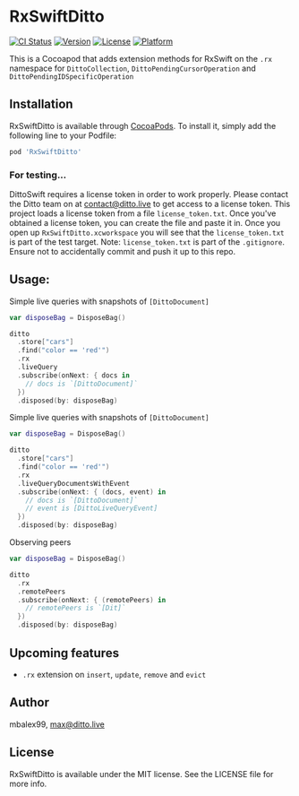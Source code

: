 # RxSwiftDitto

[![CI Status](https://img.shields.io/travis/2183729/RxSwiftDitto.svg?style=flat)](https://travis-ci.org/2183729/RxSwiftDitto)
[![Version](https://img.shields.io/cocoapods/v/RxSwiftDitto.svg?style=flat)](https://cocoapods.org/pods/RxSwiftDitto)
[![License](https://img.shields.io/cocoapods/l/RxSwiftDitto.svg?style=flat)](https://cocoapods.org/pods/RxSwiftDitto)
[![Platform](https://img.shields.io/cocoapods/p/RxSwiftDitto.svg?style=flat)](https://cocoapods.org/pods/RxSwiftDitto)

This is a Cocoapod that adds extension methods for RxSwift on the `.rx` namespace for `DittoCollection`, `DittoPendingCursorOperation` and `DittoPendingIDSpecificOperation`

## Installation

RxSwiftDitto is available through [CocoaPods](https://cocoapods.org). To install
it, simply add the following line to your Podfile:

```ruby
pod 'RxSwiftDitto'
```

### For testing...

DittoSwift requires a license token in order to work properly. Please contact the Ditto team on at [contact@ditto.live](mailto:contact@ditto.live) to get access to a license token. This project loads a license token from a file `license_token.txt`. Once you've obtained a license token, you can create the file and paste it in. Once you open up `RxSwiftDitto.xcworkspace` you will see that the `license_token.txt` is part of the test target. Note: `license_token.txt` is part of the `.gitignore`. Ensure not to accidentally commit and push it up to this repo. 

## Usage:

Simple live queries with snapshots of `[DittoDocument]`

```swift
var disposeBag = DisposeBag()

ditto
  .store["cars"]
  .find("color == 'red'")
  .rx
  .liveQuery
  .subscribe(onNext: { docs in
    // docs is `[DittoDocument]`
  })
  .disposed(by: disposeBag)
```

Simple live queries with snapshots of `[DittoDocument]`

```swift
var disposeBag = DisposeBag()

ditto
  .store["cars"]
  .find("color == 'red'")
  .rx
  .liveQueryDocumentsWithEvent
  .subscribe(onNext: { (docs, event) in
    // docs is `[DittoDocument]`
    // event is [DittoLiveQueryEvent]
  })
  .disposed(by: disposeBag)
```

Observing peers

```swift
var disposeBag = DisposeBag()

ditto
  .rx
  .remotePeers
  .subscribe(onNext: { (remotePeers) in
    // remotePeers is `[Dit]`
  })
  .disposed(by: disposeBag)
```

## Upcoming features

* `.rx` extension on `insert`, `update`, `remove` and `evict`

## Author

mbalex99, max@ditto.live

## License

RxSwiftDitto is available under the MIT license. See the LICENSE file for more info.
